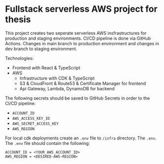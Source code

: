 # Fullstack serverless AWS project for thesis

This project creates two seperate serverless AWS insfrastructures for production and staging environments. CI/CD pipeline is done via GitHub Actions. Changes in main branch to production environment and changes in dev branch to staging environment.

Technologies:

- Frontend with React & TypeScript
- AWS
  - Infrastructure with CDK & TypeScript
  - S3 & CloudFront & Route53 & Certificate Manager for frontend
  - Api Gateway, Lambda, DynamoDB for backend

The following secrets should be saved to GitHub Secrets in order to the CI/CD pipeline:

- `ACCOUNT_ID`
- `AWS_ACCESS_KEY_ID`
- `AWS_SECRET_ACCESS_KEY`
- `AWS_REGION`

For local cdk deployments create an `.env` file to `/infra` directory. The `.env`. The `.env` file should contain the following:

```
ACCOUNT_ID = <YOUR_AWS_ACCOUNT_ID>
AWS_REGION = <DESIRED-AWS-REGION>
```
